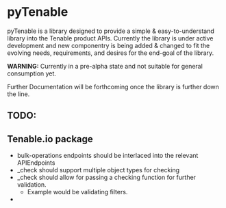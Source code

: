 # pyTenable

pyTenable is a library designed to provide a simple & easy-to-understand library into the Tenable product APIs.  Currently the library is under active development and new componentry is being added & changed to fit the evolving needs, requirements, and desires for the end-goal of the library.

**WARNING:** Currently in a pre-alpha state and not suitable for general consumption yet.

Further Documentation will be forthcoming once the library is further down the line.

## TODO:

## Tenable.io package

- bulk-operations endpoints should be interlaced into the relevant APIEndpoints
- _check should support multiple object types for checking
- _check should allow for passing a checking function for further validation.
  + Example would be validating filters.
- 